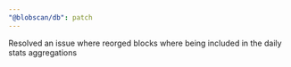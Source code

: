 ```yaml
---
"@blobscan/db": patch
---
```


Resolved an issue where reorged blocks where being included in the daily stats aggregations
